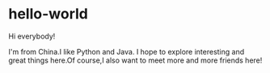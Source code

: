 # hello-world

Hi everybody!

I'm from China.I like Python and Java.
I hope to explore interesting and great things here.Of course,I also want to meet more and more friends here!
